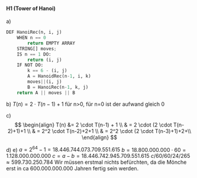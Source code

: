 #### H1 (Tower of Hanoi)
a)
```python
DEF HanoiRec(n, i, j)
	WHEN n == 0
		return EMPTY ARRAY
	STRING[] moves;
	IS n == 1 DO:
		return (i, j)
	IF NOT DO:
		k == 6 - (i, j)
		A = HanoidRec(n-1, i, k)
		moves||(i, j)
		B = HanoiRec(n-1, k, j)
	return A || moves || B
```

b)
$T(n) = 2 \cdot T(n-1) + 1$ für n>0, für n=0 ist der aufwand gleich 0  

c)
$$$$$$
\begin{align}
T(n) &= 2 \cdot T(n-1) + 1 \\
& = 2 \cdot (2 \cdot T(n-2)+1)+1 \\
& = 2^2 \cdot T(n-2)+2+1 \\
& = 2^2 \cdot (2 \cdot T(n-3)+1)+2+\\
\end{align}
$$$$$$

d)
e) 
$a = 2^{64} - 1 = 18.446.744.073.709.551.615$
$b = 18.800.000.000 \cdot 60 = 1.128.000.000.000$
$c = a - b = 18.446.742.945.709.551.615$
$c / 60 / 60 / 24 / 265 \approx 599.730.250.784$
Wir müssen erstmal nichts befürchten, da die Mönche erst in ca 600.000.000.000 Jahren fertig sein werden.

